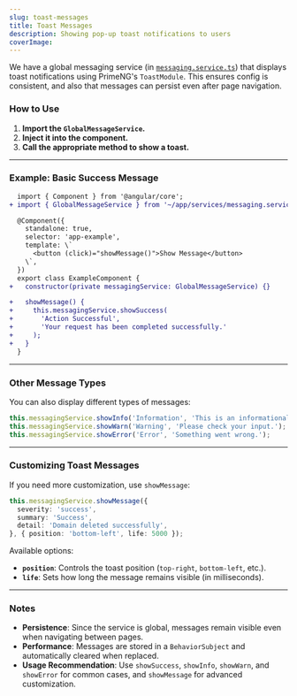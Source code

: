 ```yaml
---
slug: toast-messages
title: Toast Messages
description: Showing pop-up toast notifications to users
coverImage: 
---
```


We have a global messaging service (in [`messaging.service.ts`](https://github.com/Lissy93/domain-locker/blob/main/src/app/services/messaging.service.ts)) that displays toast notifications using PrimeNG's `ToastModule`. This ensures config is consistent, and also that messages can persist even after page navigation.

### How to Use

1. **Import the `GlobalMessageService`.**
2. **Inject it into the component.**
3. **Call the appropriate method to show a toast.**

---

### Example: Basic Success Message

```diff
  import { Component } from '@angular/core';
+ import { GlobalMessageService } from '~/app/services/messaging.service';

  @Component({
    standalone: true,
    selector: 'app-example',
    template: \`
      <button (click)="showMessage()">Show Message</button>
    \`,
  })
  export class ExampleComponent {
+   constructor(private messagingService: GlobalMessageService) {}

+   showMessage() {
+     this.messagingService.showSuccess(
+       'Action Successful',
+       'Your request has been completed successfully.'
+     );
+   }
  }
```

---

### Other Message Types

You can also display different types of messages:

```typescript
this.messagingService.showInfo('Information', 'This is an informational message.');
this.messagingService.showWarn('Warning', 'Please check your input.');
this.messagingService.showError('Error', 'Something went wrong.');
```

---

### Customizing Toast Messages

If you need more customization, use `showMessage`:

```typescript
this.messagingService.showMessage({
  severity: 'success',
  summary: 'Success',
  detail: 'Domain deleted successfully',
}, { position: 'bottom-left', life: 5000 });
```

Available options:
- **`position`**: Controls the toast position (`top-right`, `bottom-left`, etc.).
- **`life`**: Sets how long the message remains visible (in milliseconds).

---

### Notes

- **Persistence**: Since the service is global, messages remain visible even when navigating between pages.
- **Performance**: Messages are stored in a `BehaviorSubject` and automatically cleared when replaced.
- **Usage Recommendation**: Use `showSuccess`, `showInfo`, `showWarn`, and `showError` for common cases, and `showMessage` for advanced customization.

